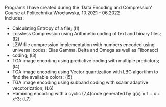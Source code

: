Programs I have created during the 'Data Encoding and Compression' Course at Politechnika Wrocławska, 10.2021 - 06.2022  
Includes:
<ul>
<li>Calculating Entropy of a file; (l1)</li>
<li>Lossless Compression using Arithmetic coding of text and binary files; (l2)</li>
<li>LZW file compression implementation with numbers encoded using universal codes: Elias Gamma, Delta and Omega as well as Fibonacci <li>coding; (l3)</li>
<li>TGA image encoding using predictive coding with multiple predictors; (l4)</li>
<li>TGA image encoding using Vector quantization with LBG algortihm to find the available colors; (l5)</li>
<li>TGA image encoding using subband coding with scalar adaptive vecctorization; (L6)</li>
<li>Hamming encoding with a cyclic (7,4)code generated by g(x) = 1 + x + x^3; (L7)</li>
</ul>
